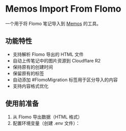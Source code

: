 # Memos Import From Flomo

一个用于将 Flomo 笔记导入到 [Memos](https://github.com/usememos/memos) 的工具。

## 功能特性

- 支持解析 Flomo 导出的 HTML 文件
- 自动上传笔记中的图片资源到 Cloudflare R2
- 保持原有的创建时间
- 保留原有的标签
- 自动添加 #FlomoMigration 标签用于区分导入的内容
- 支持内容格式优化

## 使用前准备

1. 从 Flomo 导出数据（HTML 格式）
2. 配置环境变量（创建 .env 文件）：
